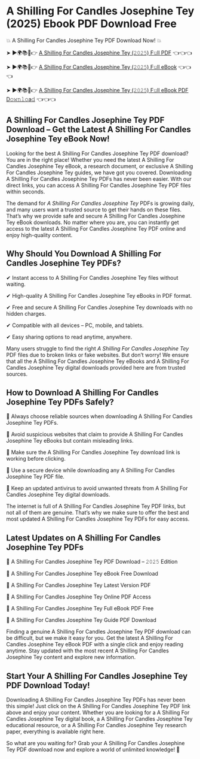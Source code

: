 # A Shilling For Candles Josephine Tey (2025) Ebook PDF Download Free

💥 A Shilling For Candles Josephine Tey PDF Download Now! 💥

➤ ►🌍📚📱👉 [A Shilling For Candles Josephine Tey (𝟸𝟶𝟸𝟻) F𝚞ll PDF](https://getpdf.xyz/a-shilling-for-candles-josephine-tey) 👈👈👈


➤ ►🌍📚📱👉 [A Shilling For Candles Josephine Tey (𝟸𝟶𝟸𝟻) F𝚞ll eBook](https://getpdf.xyz/a-shilling-for-candles-josephine-tey) 👈👈👈


➤ ►🌍📚📱👉 [A Shilling For Candles Josephine Tey (𝟸𝟶𝟸𝟻) F𝚞ll eBook PDF D𝚘𝚠𝚗𝚕𝚘a𝚍](https://getpdf.xyz/a-shilling-for-candles-josephine-tey) 👈👈👈


## A Shilling For Candles Josephine Tey PDF Download – Get the Latest A Shilling For Candles Josephine Tey eBook Now!

Looking for the best A Shilling For Candles Josephine Tey PDF download? You are in the right place! Whether you need the latest A Shilling For Candles Josephine Tey eBook, a research document, or exclusive A Shilling For Candles Josephine Tey guides, we have got you covered. Downloading A Shilling For Candles Josephine Tey PDFs has never been easier. With our direct links, you can access A Shilling For Candles Josephine Tey PDF files within seconds.

The demand for *A Shilling For Candles Josephine Tey* PDFs is growing daily, and many users want a trusted source to get their hands on these files. That’s why we provide safe and secure A Shilling For Candles Josephine Tey eBook downloads. No matter where you are, you can instantly get access to the latest A Shilling For Candles Josephine Tey PDF online and enjoy high-quality content.

## Why Should You Download A Shilling For Candles Josephine Tey PDFs?

✔ Instant access to A Shilling For Candles Josephine Tey files without waiting.

✔ High-quality A Shilling For Candles Josephine Tey eBooks in PDF format.

✔ Free and secure A Shilling For Candles Josephine Tey downloads with no hidden charges.

✔ Compatible with all devices – PC, mobile, and tablets.

✔ Easy sharing options to read anytime, anywhere.

Many users struggle to find the right *A Shilling For Candles Josephine Tey* PDF files due to broken links or fake websites. But don’t worry! We ensure that all the A Shilling For Candles Josephine Tey eBooks and A Shilling For Candles Josephine Tey digital downloads provided here are from trusted sources.

## How to Download A Shilling For Candles Josephine Tey PDFs Safely?

📌 Always choose reliable sources when downloading A Shilling For Candles Josephine Tey PDFs.

📌 Avoid suspicious websites that claim to provide A Shilling For Candles Josephine Tey eBooks but contain misleading links.

📌 Make sure the A Shilling For Candles Josephine Tey download link is working before clicking.

📌 Use a secure device while downloading any A Shilling For Candles Josephine Tey PDF file.

📌 Keep an updated antivirus to avoid unwanted threats from A Shilling For Candles Josephine Tey digital downloads.

The internet is full of A Shilling For Candles Josephine Tey PDF links, but not all of them are genuine. That’s why we make sure to offer the best and most updated A Shilling For Candles Josephine Tey PDFs for easy access.

## Latest Updates on A Shilling For Candles Josephine Tey PDFs

🔹 A Shilling For Candles Josephine Tey PDF Download – 𝟸𝟶𝟸𝟻 Edition

🔹 A Shilling For Candles Josephine Tey eBook Free Download

🔹 A Shilling For Candles Josephine Tey Latest Version PDF

🔹 A Shilling For Candles Josephine Tey Online PDF Access

🔹 A Shilling For Candles Josephine Tey Full eBook PDF Free

🔹 A Shilling For Candles Josephine Tey Guide PDF Download

Finding a genuine A Shilling For Candles Josephine Tey PDF download can be difficult, but we make it easy for you. Get the latest A Shilling For Candles Josephine Tey eBook PDF with a single click and enjoy reading anytime. Stay updated with the most recent A Shilling For Candles Josephine Tey content and explore new information.

## Start Your A Shilling For Candles Josephine Tey PDF Download Today!

Downloading A Shilling For Candles Josephine Tey PDFs has never been this simple! Just click on the A Shilling For Candles Josephine Tey PDF link above and enjoy your content. Whether you are looking for a A Shilling For Candles Josephine Tey digital book, a A Shilling For Candles Josephine Tey educational resource, or a A Shilling For Candles Josephine Tey research paper, everything is available right here.

So what are you waiting for? Grab your A Shilling For Candles Josephine Tey PDF download now and explore a world of unlimited knowledge! 🚀
